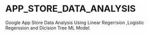 # APP_STORE_DATA_ANALYSIS
Google App Store Data Analysis Using Linear Regerrsion ,Logistic Regerssion and Dicision Tree ML Model.

